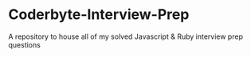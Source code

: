 # Coderbyte-Interview-Prep

A repository to house all of my solved Javascript & Ruby interview prep questions
